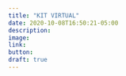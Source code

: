 ```yaml
---
title: "KIT VIRTUAL"
date: 2020-10-08T16:50:21-05:00
description:
image: 
link:
button: 
draft: true
---
```



